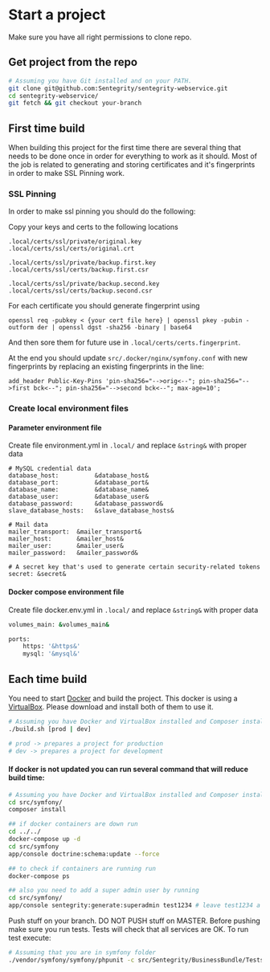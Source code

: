# Start a project

Make sure you have all right permissions to clone repo.

## Get project from the repo

```sh
# Assuming you have Git installed and on your PATH.
git clone git@github.com:Sentegrity/sentegrity-webservice.git
cd sentegrity-webservice/
git fetch && git checkout your-branch
```

## First time build

When building this project for the first time there are several thing that needs to be done once in order for everything to work as it should. Most of the job is related to generating and storing certificates and it's fingerprints in order to make SSL Pinning work.

### SSL Pinning
In order to make ssl pinning you should do the following:

Copy your keys and certs to the following locations
```
.local/certs/ssl/private/original.key
.local/certs/ssl/certs/original.crt

.local/certs/ssl/private/backup.first.key
.local/certs/ssl/certs/backup.first.csr

.local/certs/ssl/private/backup.second.key
.local/certs/ssl/certs/backup.second.csr
```

For each certificate you should generate fingerprint using
```
openssl req -pubkey < {your cert file here} | openssl pkey -pubin -outform der | openssl dgst -sha256 -binary | base64
```

And then sore them for future use in `.local/certs/certs.fingerprint`.

At the end you should update `src/.docker/nginx/symfony.conf` with new fingerprints by replacing an existing fingerprints in the line:
```
add_header Public-Key-Pins 'pin-sha256="-->orig<--"; pin-sha256="-->first bck<--"; pin-sha256="-->second bck<--"; max-age=10';
```


### Create local environment files

#### Parameter environment file
Create file environment.yml in `.local/` and replace `&string&` with proper data
```
# MySQL credential data
database_host:          &database_host&
database_port:          &database_port&
database_name:          &database_name&
database_user:          &database_user&
database_password:      &database_password&
slave_database_hosts:   &slave_database_hosts&

# Mail data
mailer_transport:  &mailer_transport&
mailer_host:       &mailer_host&
mailer_user:       &mailer_user&
mailer_password:   &mailer_password&

# A secret key that's used to generate certain security-related tokens
secret: &secret&
```

#### Docker compose environment file
Create file docker.env.yml in `.local/` and replace `&string&` with proper data
```sh
volumes_main: &volumes_main&

ports:
    https: '&https&'
    mysql: '&mysql&'
```

## Each time build
You need to start [Docker] and build the project. This docker is using a [VirtualBox]. Please download and install both of them to use it.

```sh
# Assuming you have Docker and VirtualBox installed and Composer installed on your PATH
./build.sh [prod | dev]

# prod -> prepares a project for production
# dev -> prepares a project for development
```

#### If docker is not updated you can run several command that will reduce build time:
```sh
# Assuming you have Docker and VirtualBox installed and Composer installed on your PATH
cd src/symfony/
composer install

## if docker containers are down run
cd ../../
docker-compose up -d
cd src/symfony
app/console doctrine:schema:update --force

## to check if containers are running run
docker-compose ps

## also you need to add a super admin user by running
cd src/symfony/
app/console sentegrity:generate:superadmin test1234 # leave test1234 a a password to make sure tests will run succesfully
```

Push stuff on your branch. DO NOT PUSH stuff on MASTER. Before pushing make sure you run tests. Tests will check that all services are OK. To run test execute:
```sh
# Assuming that you are in symfony folder
./vendor/symfony/symfony/phpunit -c src/Sentegrity/BusinessBundle/Tests/phpunit.xml
```

[composer]:https://getcomposer.org/download/
[Docker]:https://docs.docker.com/
[VirtualBox]:https://www.virtualbox.org/wiki/Downloads